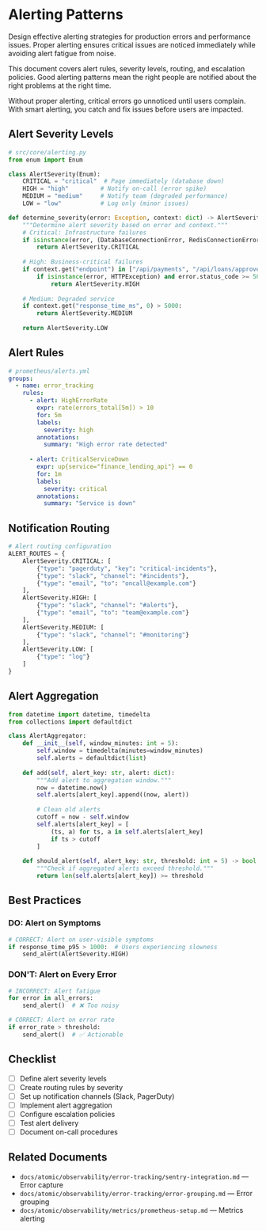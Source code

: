 # Alerting Patterns

Design effective alerting strategies for production errors and performance issues. Proper alerting ensures critical issues are noticed immediately while avoiding alert fatigue from noise.

This document covers alert rules, severity levels, routing, and escalation policies. Good alerting patterns mean the right people are notified about the right problems at the right time.

Without proper alerting, critical errors go unnoticed until users complain. With smart alerting, you catch and fix issues before users are impacted.

## Alert Severity Levels

```python
# src/core/alerting.py
from enum import Enum

class AlertSeverity(Enum):
    CRITICAL = "critical"  # Page immediately (database down)
    HIGH = "high"         # Notify on-call (error spike)
    MEDIUM = "medium"     # Notify team (degraded performance)
    LOW = "low"           # Log only (minor issues)

def determine_severity(error: Exception, context: dict) -> AlertSeverity:
    """Determine alert severity based on error and context."""
    # Critical: Infrastructure failures
    if isinstance(error, (DatabaseConnectionError, RedisConnectionError)):
        return AlertSeverity.CRITICAL
    
    # High: Business-critical failures
    if context.get("endpoint") in ["/api/payments", "/api/loans/approve"]:
        if isinstance(error, HTTPException) and error.status_code >= 500:
            return AlertSeverity.HIGH
    
    # Medium: Degraded service
    if context.get("response_time_ms", 0) > 5000:
        return AlertSeverity.MEDIUM
    
    return AlertSeverity.LOW
```

## Alert Rules

```yaml
# prometheus/alerts.yml
groups:
  - name: error_tracking
    rules:
      - alert: HighErrorRate
        expr: rate(errors_total[5m]) > 10
        for: 5m
        labels:
          severity: high
        annotations:
          summary: "High error rate detected"
          
      - alert: CriticalServiceDown
        expr: up{service="finance_lending_api"} == 0
        for: 1m
        labels:
          severity: critical
        annotations:
          summary: "Service is down"
```

## Notification Routing

```python
# Alert routing configuration
ALERT_ROUTES = {
    AlertSeverity.CRITICAL: [
        {"type": "pagerduty", "key": "critical-incidents"},
        {"type": "slack", "channel": "#incidents"},
        {"type": "email", "to": "oncall@example.com"}
    ],
    AlertSeverity.HIGH: [
        {"type": "slack", "channel": "#alerts"},
        {"type": "email", "to": "team@example.com"}
    ],
    AlertSeverity.MEDIUM: [
        {"type": "slack", "channel": "#monitoring"}
    ],
    AlertSeverity.LOW: [
        {"type": "log"}
    ]
}
```

## Alert Aggregation

```python
from datetime import datetime, timedelta
from collections import defaultdict

class AlertAggregator:
    def __init__(self, window_minutes: int = 5):
        self.window = timedelta(minutes=window_minutes)
        self.alerts = defaultdict(list)
    
    def add(self, alert_key: str, alert: dict):
        """Add alert to aggregation window."""
        now = datetime.now()
        self.alerts[alert_key].append((now, alert))
        
        # Clean old alerts
        cutoff = now - self.window
        self.alerts[alert_key] = [
            (ts, a) for ts, a in self.alerts[alert_key] 
            if ts > cutoff
        ]
    
    def should_alert(self, alert_key: str, threshold: int = 5) -> bool:
        """Check if aggregated alerts exceed threshold."""
        return len(self.alerts[alert_key]) >= threshold
```

## Best Practices

### DO: Alert on Symptoms

```python
# CORRECT: Alert on user-visible symptoms
if response_time_p95 > 1000:  # Users experiencing slowness
    send_alert(AlertSeverity.HIGH)
```

### DON'T: Alert on Every Error

```python
# INCORRECT: Alert fatigue
for error in all_errors:
    send_alert()  # ❌ Too noisy

# CORRECT: Alert on error rate
if error_rate > threshold:
    send_alert()  # ✅ Actionable
```

## Checklist

- [ ] Define alert severity levels
- [ ] Create routing rules by severity
- [ ] Set up notification channels (Slack, PagerDuty)
- [ ] Implement alert aggregation
- [ ] Configure escalation policies
- [ ] Test alert delivery
- [ ] Document on-call procedures

## Related Documents

- `docs/atomic/observability/error-tracking/sentry-integration.md` — Error capture
- `docs/atomic/observability/error-tracking/error-grouping.md` — Error grouping
- `docs/atomic/observability/metrics/prometheus-setup.md` — Metrics alerting
